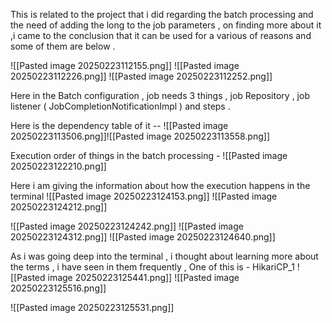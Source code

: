 
This is related to the project that i did regarding the batch processing and the need of adding the long to the job parameters , on finding more about it ,i came to the conclusion that it can be used for a various of reasons and some of them are below .

![[Pasted image 20250223112155.png]]
![[Pasted image 20250223112226.png]]
![[Pasted image 20250223112252.png]]


Here in the Batch configuration , job needs 3 things , job Repository , job listener ( JobCompletionNotificationImpl ) and steps . 

Here is the dependency table of it --
![[Pasted image 20250223113506.png]]![[Pasted image 20250223113558.png]]


Execution order of things in the batch processing -
![[Pasted image 20250223122210.png]]


Here i am giving the information about how the execution happens in the terminal 
![[Pasted image 20250223124153.png]]
![[Pasted image 20250223124212.png]]

![[Pasted image 20250223124242.png]]
![[Pasted image 20250223124312.png]]
![[Pasted image 20250223124640.png]]


As i was going deep into the terminal , i thought about learning more about the terms , i have seen in them frequently , One of this is - HikariCP_1
![[Pasted image 20250223125441.png]]
![[Pasted image 20250223125516.png]]

![[Pasted image 20250223125531.png]]


